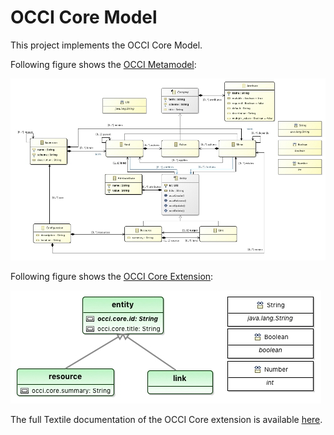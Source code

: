 # OCCI Core Model

This project implements the OCCI Core Model.

Following figure shows the [OCCI Metamodel](model/OCCI.ecore):

![OCCI Metamodel diagram](documentation/images/OCCI-Metamodel-diagram.jpg "OCCI Metamodel diagram")

Following figure shows the [OCCI Core Extension](model/Core.occie):

![OCCI Core Model diagram](documentation/images/OCCI-Core-Model-diagram.jpg "OCCI Core Model diagram")

The full Textile documentation of the OCCI Core extension is available [here](documentation/textile/core.textile).
